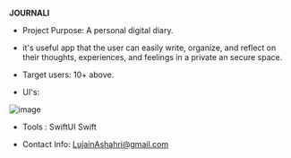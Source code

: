 **JOURNALI**

- Project Purpose: A personal digital diary.

- it's useful app that the user can easily write, organize, and reflect on their thoughts, experiences, and feelings in a private an secure space.

- Target users: 10+ above.

- UI's:

![image](https://github.com/user-attachments/assets/d66aea23-e453-4889-895d-878826b48a06)

- Tools :
SwiftUI
Swift

- Contact Info:
LujainAshahri@gmail.com
